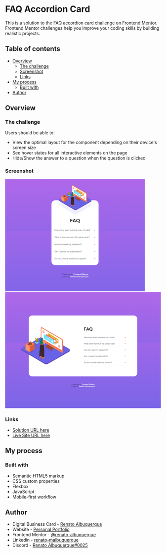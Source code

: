 # FAQ Accordion Card

This is a solution to the [FAQ accordion card challenge on Frontend Mentor](https://www.frontendmentor.io/challenges/faq-accordion-card-XlyjD0Oam). Frontend Mentor challenges help you improve your coding skills by building realistic projects. 

## Table of contents

- [Overview](#overview)
  - [The challenge](#the-challenge)
  - [Screenshot](#screenshot)
  - [Links](#links)
- [My process](#my-process)
  - [Built with](#built-with)
- [Author](#author)

## Overview

### The challenge

Users should be able to:

- View the optimal layout for the component depending on their device's screen size
- See hover states for all interactive elements on the page
- Hide/Show the answer to a question when the question is clicked

### Screenshot

![screenshot](files/images/screencapture-mobile.png)
![screenshot](files/images/screencapture-desktop.png)

### Links

- [Solution URL here](https://github.com/renato-albuquerque/faq-accordion-card)
- [Live Site URL here](https://renato-albuquerque.github.io/faq-accordion-card/)

## My process

### Built with

- Semantic HTML5 markup
- CSS custom properties
- Flexbox
- JavaScript
- Mobile-first workflow

## Author

- Digital Business Card - [Renato Albuquerque](https://portfolio-renatoalbuquerque.vercel.app/)
- Website - [Personal Portfolio](https://portfolio-renatoalbuquerque.vercel.app/)
- Frontend Mentor - [@renato-albuquerque](https://www.frontendmentor.io/profile/renato-albuquerque)
- Linkedin - [renato-malbuquerque](https://www.linkedin.com/in/renato-malbuquerque/)
- Discord - [Renato Albuquerque#0025](https://discordapp.com/users/992621595547938837)
